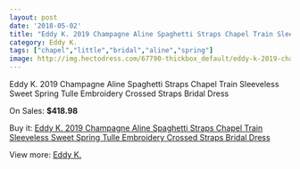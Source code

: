 ```yaml
---
layout: post
date: '2018-05-02'
title: "Eddy K. 2019 Champagne Aline Spaghetti Straps Chapel Train Sleeveless Sweet Spring Tulle Embroidery Crossed Straps Bridal Dress"
category: Eddy K.
tags: ["chapel","little","bridal","aline","spring"]
image: http://img.hectodress.com/67790-thickbox_default/eddy-k-2019-champagne-aline-spaghetti-straps-chapel-train-sleeveless-sweet-spring-tulle-embroidery-crossed-straps-bridal-dress.jpg
---
```

Eddy K. 2019 Champagne Aline Spaghetti Straps Chapel Train Sleeveless Sweet Spring Tulle Embroidery Crossed Straps Bridal Dress

On Sales: **$418.98**
<a href="https://www.hectodress.com/eddy-k-/21512-eddy-k-2019-champagne-aline-spaghetti-straps-chapel-train-sleeveless-sweet-spring-tulle-embroidery-crossed-straps-bridal-dress.html"><amp-img layout="responsive" width="600" height="600" src="//img.hectodress.com/67790-thickbox_default/eddy-k-2019-champagne-aline-spaghetti-straps-chapel-train-sleeveless-sweet-spring-tulle-embroidery-crossed-straps-bridal-dress.jpg" alt="Eddy K. 2019 Champagne Aline Spaghetti Straps Chapel Train Sleeveless Sweet Spring Tulle Embroidery Crossed Straps Bridal Dress 0" /></a>
<a href="https://www.hectodress.com/eddy-k-/21512-eddy-k-2019-champagne-aline-spaghetti-straps-chapel-train-sleeveless-sweet-spring-tulle-embroidery-crossed-straps-bridal-dress.html"><amp-img layout="responsive" width="600" height="600" src="//img.hectodress.com/67791-thickbox_default/eddy-k-2019-champagne-aline-spaghetti-straps-chapel-train-sleeveless-sweet-spring-tulle-embroidery-crossed-straps-bridal-dress.jpg" alt="Eddy K. 2019 Champagne Aline Spaghetti Straps Chapel Train Sleeveless Sweet Spring Tulle Embroidery Crossed Straps Bridal Dress 1" /></a>

Buy it: [Eddy K. 2019 Champagne Aline Spaghetti Straps Chapel Train Sleeveless Sweet Spring Tulle Embroidery Crossed Straps Bridal Dress](https://www.hectodress.com/eddy-k-/21512-eddy-k-2019-champagne-aline-spaghetti-straps-chapel-train-sleeveless-sweet-spring-tulle-embroidery-crossed-straps-bridal-dress.html "Eddy K. 2019 Champagne Aline Spaghetti Straps Chapel Train Sleeveless Sweet Spring Tulle Embroidery Crossed Straps Bridal Dress")

View more: [Eddy K.](https://www.hectodress.com/316-eddy-k- "Eddy K.")